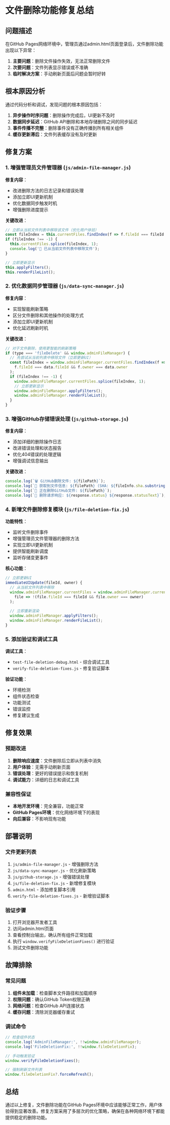# 文件删除功能修复总结

## 问题描述

在GitHub Pages网络环境中，管理员通过admin.html页面登录后，文件删除功能出现以下异常：

1. **主要问题**：删除文件操作失效，无法正常删除文件
2. **次要问题**：文件列表显示错误或不准确
3. **临时解决方案**：手动刷新页面后问题会暂时好转

## 根本原因分析

通过代码分析和调试，发现问题的根本原因包括：

1. **异步操作时序问题**：删除操作完成后，UI更新不及时
2. **数据同步延迟**：GitHub API删除和本地存储删除之间的同步延迟
3. **事件传播不完整**：删除事件没有正确传播到所有相关组件
4. **缓存更新滞后**：文件列表缓存没有及时更新

## 修复方案

### 1. 增强管理员文件管理器 (`js/admin-file-manager.js`)

**修复内容**：
- 改进删除方法的日志记录和错误处理
- 添加立即UI更新机制
- 优化数据同步触发时机
- 增强删除进度提示

**关键改进**：
```javascript
// 立即从当前文件列表中移除该文件（优化用户体验）
const fileIndex = this.currentFiles.findIndex(f => f.fileId === fileId && f.owner === owner);
if (fileIndex !== -1) {
  this.currentFiles.splice(fileIndex, 1);
  console.log('🔄 已从当前文件列表中移除文件');
}

// 立即更新显示
this.applyFilters();
this.renderFileList();
```

### 2. 优化数据同步管理器 (`js/data-sync-manager.js`)

**修复内容**：
- 实现智能刷新策略
- 区分文件删除和其他操作的处理方式
- 添加立即UI更新机制
- 优化延迟刷新时机

**关键改进**：
```javascript
// 对于文件删除，使用更智能的刷新策略
if (type === 'fileDelete' && window.adminFileManager) {
  // 先尝试从当前列表中移除文件（立即更新UI）
  const fileIndex = window.adminFileManager.currentFiles.findIndex(f => 
    f.fileId === data.fileId && f.owner === data.owner
  );
  if (fileIndex !== -1) {
    window.adminFileManager.currentFiles.splice(fileIndex, 1);
    // 立即更新显示
    window.adminFileManager.applyFilters();
    window.adminFileManager.renderFileList();
  }
}
```

### 3. 增强GitHub存储错误处理 (`js/github-storage.js`)

**修复内容**：
- 添加详细的删除操作日志
- 改进错误处理和状态报告
- 优化404错误的处理逻辑
- 增强调试信息输出

**关键改进**：
```javascript
console.log(`🗑️ GitHub删除文件: ${filePath}`);
console.log(`📄 获取到文件信息: ${filePath} (SHA: ${fileInfo.sha.substring(0, 8)}...)`);
console.log(`🔄 正在删除GitHub文件: ${filePath}`);
console.log(`📡 删除请求响应: ${response.status} ${response.statusText}`);
```

### 4. 新增文件删除修复模块 (`js/file-deletion-fix.js`)

**功能特性**：
- 监听文件删除事件
- 增强管理员文件管理器的删除方法
- 实现立即UI更新机制
- 提供智能刷新调度
- 监听存储变更事件

**核心功能**：
```javascript
// 立即更新UI
immediateUIUpdate(fileId, owner) {
  // 从当前文件列表中移除
  window.adminFileManager.currentFiles = window.adminFileManager.currentFiles.filter(
    file => !(file.fileId === fileId && file.owner === owner)
  );
  
  // 立即重新渲染
  window.adminFileManager.applyFilters();
  window.adminFileManager.renderFileList();
}
```

### 5. 添加验证和调试工具

**调试工具**：
- `test-file-deletion-debug.html` - 综合调试工具
- `verify-file-deletion-fixes.js` - 修复验证脚本

**验证功能**：
- 环境检测
- 组件状态检查
- 功能测试
- 错误监控
- 修复建议生成

## 修复效果

### 预期改进

1. **删除响应速度**：文件删除后立即从列表中消失
2. **用户体验**：无需手动刷新页面
3. **错误处理**：更好的错误提示和恢复机制
4. **调试能力**：详细的日志和调试工具

### 兼容性保证

- **本地开发环境**：完全兼容，功能正常
- **GitHub Pages环境**：优化网络环境下的表现
- **向后兼容**：不影响现有功能

## 部署说明

### 文件更新列表

1. `js/admin-file-manager.js` - 增强删除方法
2. `js/data-sync-manager.js` - 优化刷新策略
3. `js/github-storage.js` - 增强错误处理
4. `js/file-deletion-fix.js` - 新增修复模块
5. `admin.html` - 添加修复脚本引用
6. `verify-file-deletion-fixes.js` - 新增验证脚本

### 验证步骤

1. 打开浏览器开发者工具
2. 访问admin.html页面
3. 查看控制台输出，确认所有组件正常加载
4. 执行 `window.verifyFileDeletionFixes()` 进行验证
5. 测试文件删除功能

## 故障排除

### 常见问题

1. **组件未加载**：检查脚本文件路径和加载顺序
2. **权限问题**：确认GitHub Token权限正确
3. **网络问题**：检查GitHub API连接状态
4. **缓存问题**：清除浏览器缓存重试

### 调试命令

```javascript
// 检查组件状态
console.log('AdminFileManager:', !!window.adminFileManager);
console.log('FileDeletionFix:', !!window.fileDeletionFix);

// 手动触发验证
window.verifyFileDeletionFixes();

// 强制刷新文件列表
window.fileDeletionFix?.forceRefresh();
```

## 总结

通过以上修复，文件删除功能在GitHub Pages环境中应该能够正常工作，用户体验得到显著改善。修复方案采用了多层次的优化策略，确保在各种网络环境下都能提供稳定的删除功能。
